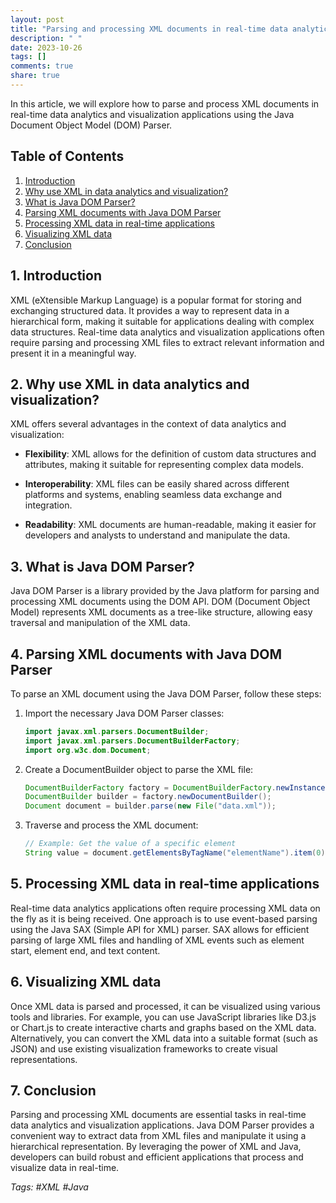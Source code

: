```yaml
---
layout: post
title: "Parsing and processing XML documents in real-time data analytics and visualization applications using Java DOM Parser"
description: " "
date: 2023-10-26
tags: []
comments: true
share: true
---
```


In this article, we will explore how to parse and process XML documents in real-time data analytics and visualization applications using the Java Document Object Model (DOM) Parser. 

## Table of Contents
1. [Introduction](#introduction)
2. [Why use XML in data analytics and visualization?](#xml-in-data-analytics)
3. [What is Java DOM Parser?](#java-dom-parser)
4. [Parsing XML documents with Java DOM Parser](#parsing-xml-with-dom-parser)
5. [Processing XML data in real-time applications](#processing-xml-data)
6. [Visualizing XML data](#visualizing-xml-data)
7. [Conclusion](#conclusion)

## 1. Introduction <a name="introduction"></a>
XML (eXtensible Markup Language) is a popular format for storing and exchanging structured data. It provides a way to represent data in a hierarchical form, making it suitable for applications dealing with complex data structures. Real-time data analytics and visualization applications often require parsing and processing XML files to extract relevant information and present it in a meaningful way.

## 2. Why use XML in data analytics and visualization? <a name="xml-in-data-analytics"></a>
XML offers several advantages in the context of data analytics and visualization:

- **Flexibility**: XML allows for the definition of custom data structures and attributes, making it suitable for representing complex data models.

- **Interoperability**: XML files can be easily shared across different platforms and systems, enabling seamless data exchange and integration.

- **Readability**: XML documents are human-readable, making it easier for developers and analysts to understand and manipulate the data.

## 3. What is Java DOM Parser? <a name="java-dom-parser"></a>
Java DOM Parser is a library provided by the Java platform for parsing and processing XML documents using the DOM API. DOM (Document Object Model) represents XML documents as a tree-like structure, allowing easy traversal and manipulation of the XML data.

## 4. Parsing XML documents with Java DOM Parser <a name="parsing-xml-with-dom-parser"></a>
To parse an XML document using the Java DOM Parser, follow these steps:

1. Import the necessary Java DOM Parser classes:
   
   ```java
   import javax.xml.parsers.DocumentBuilder;
   import javax.xml.parsers.DocumentBuilderFactory;
   import org.w3c.dom.Document;
   ```

2. Create a DocumentBuilder object to parse the XML file:
   
   ```java
   DocumentBuilderFactory factory = DocumentBuilderFactory.newInstance();
   DocumentBuilder builder = factory.newDocumentBuilder();
   Document document = builder.parse(new File("data.xml"));
   ```

3. Traverse and process the XML document:
   
   ```java
   // Example: Get the value of a specific element
   String value = document.getElementsByTagName("elementName").item(0).getTextContent();
   ```

## 5. Processing XML data in real-time applications <a name="processing-xml-data"></a>
Real-time data analytics applications often require processing XML data on the fly as it is being received. One approach is to use event-based parsing using the Java SAX (Simple API for XML) parser. SAX allows for efficient parsing of large XML files and handling of XML events such as element start, element end, and text content.

## 6. Visualizing XML data <a name="visualizing-xml-data"></a>
Once XML data is parsed and processed, it can be visualized using various tools and libraries. For example, you can use JavaScript libraries like D3.js or Chart.js to create interactive charts and graphs based on the XML data. Alternatively, you can convert the XML data into a suitable format (such as JSON) and use existing visualization frameworks to create visual representations.

## 7. Conclusion <a name="conclusion"></a>
Parsing and processing XML documents are essential tasks in real-time data analytics and visualization applications. Java DOM Parser provides a convenient way to extract data from XML files and manipulate it using a hierarchical representation. By leveraging the power of XML and Java, developers can build robust and efficient applications that process and visualize data in real-time.

*Tags: #XML #Java*
